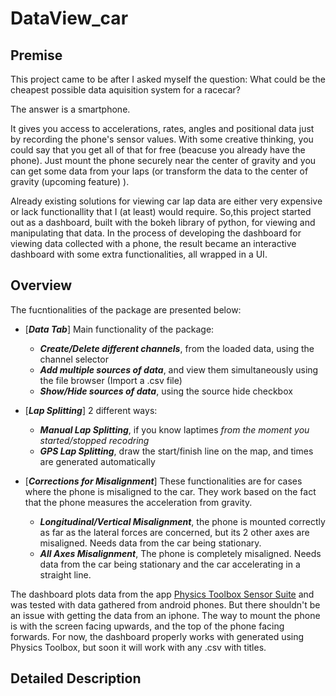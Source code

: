 # DataView_car

## Premise 
This project came to be after I asked myself the question: 
What could be the cheapest possible data aquisition system for a racecar? 

The answer is a smartphone. 

It gives you access to accelerations, rates, angles and positional data just by recording the phone's sensor values.
With some creative thinking, you could say that you get all of that for free (beacuse you already have the phone).
Just mount the phone securely near the center of gravity and you can get some data from your laps (or transform the data to the center of gravity (upcoming feature) ).

Already existing solutions for viewing car lap data are either very expensive or lack functionallity that I (at least) would require. 
So,this project started out as a dashboard, built with the bokeh library of python, for viewing and manipulating that data.
In the process of developing the dashboard for viewing data collected with a phone, the result became an interactive dashboard with some extra functionalities, 
all wrapped in a UI. 

## Overview


The fucntionalities of the package are presented below: 

- [***Data Tab***]
  Main functionality of the package: 
    - **_Create/Delete different channels_**, from the loaded data, using the channel selector
    - **_Add multiple sources of data_**, and view them simultaneously using the file browser (Import a .csv file)
    - **_Show/Hide sources of data_**, using the source hide checkbox
  
- [***Lap Splitting***]
  2 different ways: 
    - **_Manual Lap Splitting_**, if you know laptimes _from the moment you started/stopped recodring_ 
    - **_GPS Lap Splitting_**, draw the start/finish line on the map, and times are generated automatically

- [***Corrections for Misalignment***]
  These functionalities are for cases where the phone is misaligned to the car. They work based on the fact that the phone measures the acceleration from gravity. 
    - **_Longitudinal/Vertical Misalignment_**, the phone is mounted correctly as far as the lateral forces are concerned, but its 2 other axes are misaligned. Needs data from the car being stationary. 
    - **_All Axes Misalignment_**, The phone is completely misaligned. Needs data from the car being stationary and the car accelerating in a straight line. 


The dashboard plots data from the app [Physics Toolbox Sensor Suite](https://play.google.com/store/apps/details?id=com.chrystianvieyra.physicstoolboxsuite&hl=en&gl=US) and was tested with data gathered from android phones. But there shouldn't be an issue with getting the data from an iphone. The  way to mount the phone is with the screen facing upwards, and the top of the phone facing forwards. For now, the dashboard properly works with generated using Physics Toolbox, but soon it will work with any .csv with titles.

## Detailed Description
  
